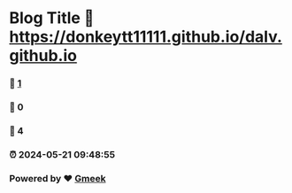 # Blog Title :link: https://donkeytt11111.github.io/dalv.github.io 
### :page_facing_up: [1](https://donkeytt11111.github.io/dalv.github.io/tag.html) 
### :speech_balloon: 0 
### :hibiscus: 4 
### :alarm_clock: 2024-05-21 09:48:55 
### Powered by :heart: [Gmeek](https://github.com/Meekdai/Gmeek)
